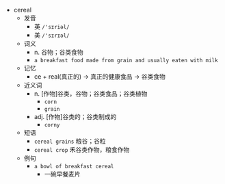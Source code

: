 - cereal
  - 发音
    - 英 `/'sɪriəl/`
    - 美 `/'sɪrɪəl/`
  - 词义
    - n. 谷物；谷类食物
    - `a breakfast food made from grain and usually eaten with milk`
  - 记忆
    - ce + real(真正的) → 真正的健康食品 → 谷类食物
  - 近义词
    - n. [作物]谷类，谷物；谷类食品；谷类植物
      - `corn`
      - `grain`
    - adj. [作物]谷类的；谷类制成的
      - `corny`
  - 短语
    - `cereal grains` 粮谷；谷粒 
    - `cereal crop` 禾谷类作物，粮食作物 
  - 例句
    - `a bowl of breakfast cereal`
      - 一碗早餐麦片

